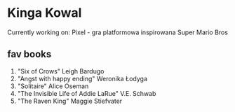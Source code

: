 # Kinga Kowal

Currently working on: Pixel - gra platformowa inspirowana Super Mario Bros

## fav books
1. "Six of Crows" Leigh Bardugo
2. "Angst with happy ending" Weronika Łodyga
3. "Solitaire" Alice Oseman
4. "The Invisible Life of Addie LaRue" V.E. Schwab
5. "The Raven King" Maggie Stiefvater
